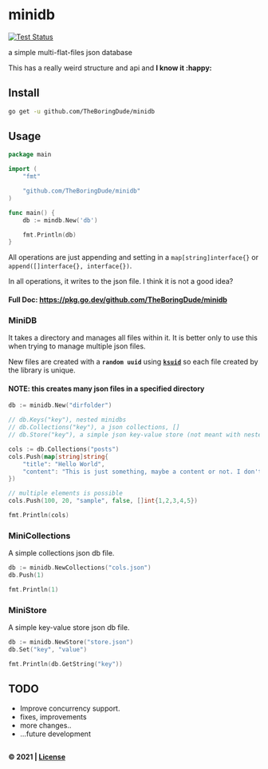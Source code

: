 # minidb

[![Test Status](https://github.com/TheBoringDude/minidb/workflows/Test/badge.svg)](https://github.com/TheBoringDude/minidb/actions)

a simple multi-flat-files json database

This has a really weird structure and api and **I know it :happy:**

## Install

```bash
go get -u github.com/TheBoringDude/minidb
```

## Usage

```go
package main

import (
	"fmt"

	"github.com/TheBoringDude/minidb"
)

func main() {
	db := mindb.New('db')

    fmt.Println(db)
}

```

All operations are just appending and setting in a `map[string]interface{}` or `append([]interface{}, interface{})`.

In all operations, it writes to the json file. I think it is not a good idea?

#### Full Doc: https://pkg.go.dev/github.com/TheBoringDude/minidb

### MiniDB

It takes a directory and manages all files within it. It is better only to use this when trying to manage multiple json files.

New files are created with a **`random uuid`** using [**`ksuid`**](https://github.com/segmentio/ksuid) so each file created by the library is unique.

#### NOTE: this creates many json files in a specified directory

```go
db := minidb.New("dirfolder")

// db.Keys("key"), nested minidbs
// db.Collections("key"), a json collections, []
// db.Store("key"), a simple json key-value store (not meant with nested maps)

cols := db.Collections("posts")
cols.Push(map[string]string{
    "title": "Hello World",
    "content": "This is just something, maybe a content or not. I don't know how it works though.",
})

// multiple elements is possible
cols.Push(100, 20, "sample", false, []int{1,2,3,4,5})

fmt.Println(cols)
```

### MiniCollections

A simple collections json db file.

```go
db := minidb.NewCollections("cols.json")
db.Push(1)

fmt.Println(1)
```

### MiniStore

A simple key-value store json db file.

```go
db := minidb.NewStore("store.json")
db.Set("key", "value")

fmt.Println(db.GetString("key"))
```

## TODO

- Improve concurrency support.
- fixes, improvements
- more changes..
- ...future development

##

#### &copy; 2021 | [License](./LICENSE)
